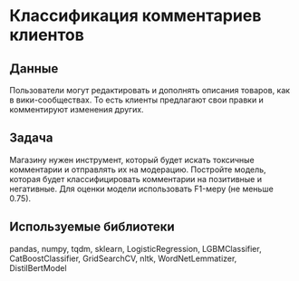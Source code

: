 # Классификация комментариев клиентов
## Данные
Пользователи могут редактировать и дополнять описания товаров, как в вики-сообществах. То есть клиенты предлагают свои правки и комментируют изменения других.
## Задача
Магазину нужен инструмент, который будет искать токсичные комментарии и отправлять их на модерацию. Постройте модель, которая будет классифицировать комментарии на позитивные и негативные. Для оценки модели использовать F1-меру (не меньше 0.75).
## Используемые библиотеки
pandas, numpy, tqdm, sklearn, LogisticRegression, LGBMClassifier, CatBoostClassifier, GridSearchCV, nltk, WordNetLemmatizer, DistilBertModel
